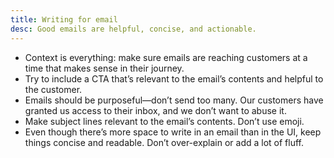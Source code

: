 ```yaml
---
title: Writing for email
desc: Good emails are helpful, concise, and actionable.
---
```


- Context is everything: make sure emails are reaching customers at a time that makes sense in their journey.
- Try to include a CTA that’s relevant to the email’s contents and helpful to the customer.
- Emails should be purposeful—don’t send too many. Our customers have granted us access to their inbox, and we don’t want to abuse it.
- Make subject lines relevant to the email’s contents. Don’t use emoji.
- Even though there’s more space to write in an email than in the UI, keep things concise and readable. Don’t over-explain or add a lot of fluff.
